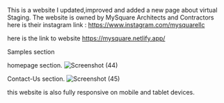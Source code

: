 This is a website I updated,improved and added a new page about virtual Staging.
The website is owned by MySquare Architects and Contractors 
here is their instagram link : https://www.instagram.com/mysquarellc


here is the link to website https://mysquare.netlify.app/

Samples section

homepage section.
![Screenshot (44)](https://user-images.githubusercontent.com/66677739/232046590-a46b4818-d234-4225-bfb6-490dda3e7da6.png)

Contact-Us section.
![Screenshot (45)](https://user-images.githubusercontent.com/66677739/232046668-3e6dc4f6-3a88-46d9-8e73-c56bf547f0d9.png)

this website is also fully responsive on mobile and tablet devices.

